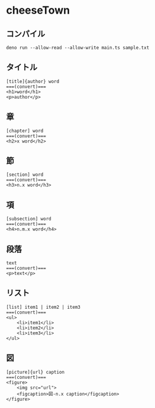 # cheeseTown

## コンパイル

`deno run --allow-read --allow-write main.ts sample.txt`

## タイトル

```
[title]{author} word
===(convert)===
<h1>word</h1>
<p>author</p>
```

## 章

```
[chapter] word
===(convert)===
<h2>x word</h2>
```

## 節

```
[section] word
===(convert)===
<h3>n.x word</h3>
```

## 項

```
[subsection] word
===(convert)===
<h4>n.m.x word</h4>
```

## 段落

```
text
===(convert)===
<p>text</p>
```

## リスト

```
[list] item1 | item2 | item3
===(convert)===
<ul>
    <li>item1</li>
    <li>item2</li>
    <li>item3</li>
</ul>
```

## 図

```
[picture]{url} caption
===(convert)===
<figure>
    <img src="url">
    <figcaption>図-n.x caption</figcaption>
</figure>
```
